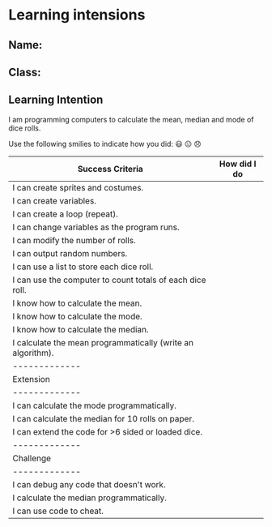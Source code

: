 # Learning intensions

## Name:

## Class:

## Learning Intention
I am programming computers to calculate the mean, median and mode of dice rolls.

Use the following smilies to indicate how you did:
😃 😐 😞

| Success Criteria                                           | How did I do |
| -------------                                              |:------------:| 
| I can create sprites and costumes.                         |              |
| I can create variables.                                    |              |
| I can create a loop (repeat).                              |              |
| I can change variables as the program runs.                |              |
| I can modify the number of rolls.                          |              |
| I can output random numbers.                               |              |
| I can use a list to store each dice roll.                  |              |
| I can use the computer to count totals of each dice roll.  |              |
| I know how to calculate the mean.                          |              |
| I know how to calculate the mode.                          |              |
| I know how to calculate the median.                        |              |
| I calculate the mean programmatically (write an algorithm).|              |
| -------------                                              |              |
| Extension                                                  |              |
| -------------                                              |              |
| I can calculate the mode programmatically.                 |              |
| I can calculate the median for 10 rolls on paper.          |              |
| I can extend the code for >6 sided or loaded dice.         |              |
| -------------                                              |              |
| Challenge                                                  |              |
| -------------                                              |              |
| I can debug any code that doesn't work.                    |              |
| I calculate the median programmatically.                   |              |
| I can use code to cheat.                                   |              |
